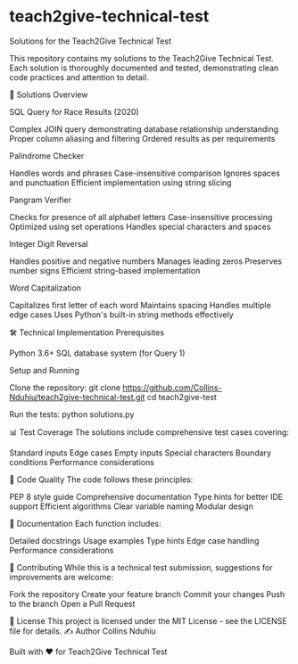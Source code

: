 # teach2give-technical-test
Solutions for the Teach2Give Technical Test

This repository contains my solutions to the Teach2Give Technical Test. Each solution is thoroughly documented and tested, demonstrating clean code practices and attention to detail.

🚀 Solutions Overview

SQL Query for Race Results (2020)

Complex JOIN query demonstrating database relationship understanding
Proper column aliasing and filtering
Ordered results as per requirements


Palindrome Checker

Handles words and phrases
Case-insensitive comparison
Ignores spaces and punctuation
Efficient implementation using string slicing


Pangram Verifier

Checks for presence of all alphabet letters
Case-insensitive processing
Optimized using set operations
Handles special characters and spaces


Integer Digit Reversal

Handles positive and negative numbers
Manages leading zeros
Preserves number signs
Efficient string-based implementation


Word Capitalization

Capitalizes first letter of each word
Maintains spacing
Handles multiple edge cases
Uses Python's built-in string methods effectively



🛠️ Technical Implementation
Prerequisites

Python 3.6+
SQL database system (for Query 1)

Setup and Running

Clone the repository:
git clone https://github.com/Collins-Nduhiu/teach2give-technical-test.git
cd teach2give-test

Run the tests:
python solutions.py


📊 Test Coverage
The solutions include comprehensive test cases covering:

Standard inputs
Edge cases
Empty inputs
Special characters
Boundary conditions
Performance considerations

🎯 Code Quality
The code follows these principles:

PEP 8 style guide
Comprehensive documentation
Type hints for better IDE support
Efficient algorithms
Clear variable naming
Modular design

📝 Documentation
Each function includes:

Detailed docstrings
Usage examples
Type hints
Edge case handling
Performance considerations

🤝 Contributing
While this is a technical test submission, suggestions for improvements are welcome:

Fork the repository
Create your feature branch
Commit your changes
Push to the branch
Open a Pull Request

📜 License
This project is licensed under the MIT License - see the LICENSE file for details.
✍️ Author
Collins Nduhiu

Built with ❤️ for Teach2Give Technical Test
